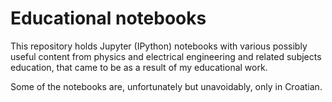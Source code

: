 # Educational notebooks

This repository holds Jupyter (IPython) notebooks with various possibly useful content from physics and electrical engineering and related subjects education, that came to be as a result of my educational work.

Some of the notebooks are, unfortunately but unavoidably, only in Croatian.
